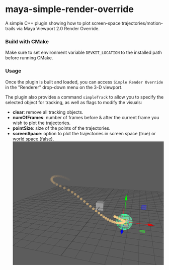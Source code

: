 # maya-simple-render-override
A simple C++ plugin showing how to plot screen-space trajectories/motion-trails via Maya Viewport 2.0 Render Override. 

### Build with CMake

Make sure to set environment variable `DEVKIT_LOCATION` to the installed path before running CMake.

### Usage

Once the plugin is built and loaded, you can access `Simple Render Override` in the "Renderer" drop-down menu on the 3-D viewport.

The plugin also provides a command `simpleTrack` to allow you to specify the selected object for tracking, as well as flags to modify the visuals:
- **clear**: remove all tracking objects.
- **numOfFrames**: number of frames before & after the current frame you wish to plot the trajectories.
- **pointSize**: size of the points of the trajectories.
- **screenSpace**: option to plot the trajectories in screen space (true) or world space (false).
![](https://github.com/zhai23/maya-simple-render-over-maya2020/blob/main/%E5%B1%8F%E5%B9%95%E6%88%AA%E5%9B%BE%202024-04-06%20180359.png)
